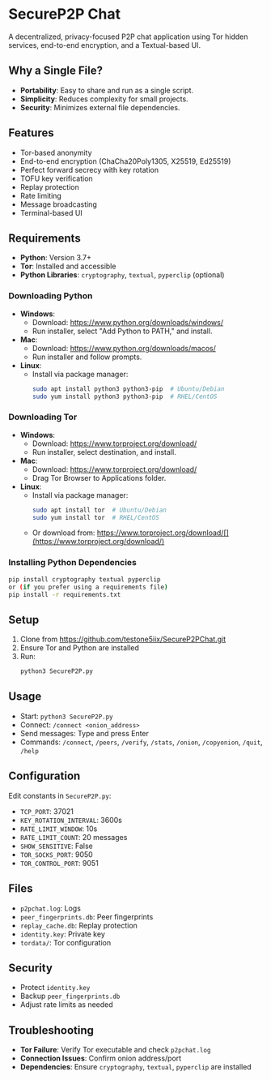 # SecureP2P Chat

A decentralized, privacy-focused P2P chat application using Tor hidden services, end-to-end encryption, and a Textual-based UI.

## Why a Single File?

- **Portability**: Easy to share and run as a single script.
- **Simplicity**: Reduces complexity for small projects.
- **Security**: Minimizes external file dependencies.

## Features

- Tor-based anonymity
- End-to-end encryption (ChaCha20Poly1305, X25519, Ed25519)
- Perfect forward secrecy with key rotation
- TOFU key verification
- Replay protection
- Rate limiting
- Message broadcasting
- Terminal-based UI

## Requirements

- **Python**: Version 3.7+
- **Tor**: Installed and accessible
- **Python Libraries**: `cryptography`, `textual`, `pyperclip` (optional)

### Downloading Python

- **Windows**:
  - Download: https://www.python.org/downloads/windows/
  - Run installer, select "Add Python to PATH," and install.[](https://www.python.org/downloads/)
- **Mac**:
  - Download: https://www.python.org/downloads/macos/
  - Run installer and follow prompts.[](https://www.python.org/downloads/)
- **Linux**:
  - Install via package manager:
    ```bash
    sudo apt install python3 python3-pip  # Ubuntu/Debian
    sudo yum install python3 python3-pip  # RHEL/CentOS
    ```

### Downloading Tor

- **Windows**:
  - Download: https://www.torproject.org/download/
  - Run installer, select destination, and install.[](https://www.geeksforgeeks.org/installation-guide/how-to-download-and-install-tor-browser-on-windows/)
- **Mac**:
  - Download: https://www.torproject.org/download/
  - Drag Tor Browser to Applications folder.[](https://vpnoverview.com/privacy/anonymous-browsing/how-to-install-tor/)
- **Linux**:
  - Install via package manager:
    ```bash
    sudo apt install tor  # Ubuntu/Debian
    sudo yum install tor  # RHEL/CentOS
    ```
  - Or download from: https://www.torproject.org/download/[](https://www.torproject.org/download/)

### Installing Python Dependencies

```bash
pip install cryptography textual pyperclip
or (if you prefer using a requirements file)
pip install -r requirements.txt

```

## Setup

1. Clone from https://github.com/testone5iix/SecureP2PChat.git
2. Ensure Tor and Python are installed
3. Run:
   ```bash
   python3 SecureP2P.py
   ```

## Usage

- Start: `python3 SecureP2P.py`
- Connect: `/connect <onion_address>`
- Send messages: Type and press Enter
- Commands: `/connect`, `/peers`, `/verify`, `/stats`, `/onion`, `/copyonion`, `/quit`, `/help`

## Configuration

Edit constants in `SecureP2P.py`:
- `TCP_PORT`: 37021
- `KEY_ROTATION_INTERVAL`: 3600s
- `RATE_LIMIT_WINDOW`: 10s
- `RATE_LIMIT_COUNT`: 20 messages
- `SHOW_SENSITIVE`: False
- `TOR_SOCKS_PORT`: 9050
- `TOR_CONTROL_PORT`: 9051

## Files

- `p2pchat.log`: Logs
- `peer_fingerprints.db`: Peer fingerprints
- `replay_cache.db`: Replay protection
- `identity.key`: Private key
- `tordata/`: Tor configuration

## Security

- Protect `identity.key`
- Backup `peer_fingerprints.db`
- Adjust rate limits as needed

## Troubleshooting

- **Tor Failure**: Verify Tor executable and check `p2pchat.log`
- **Connection Issues**: Confirm onion address/port
- **Dependencies**: Ensure `cryptography`, `textual`, `pyperclip` are installed

